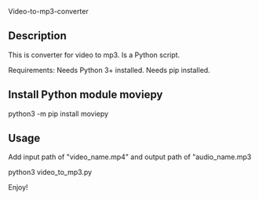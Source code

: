 Video-to-mp3-converter

## Description

This is converter for video to mp3.
Is a Python script.

Requirements:
Needs Python 3+ installed.
Needs pip installed.

## Install Python module moviepy

python3 -m pip install moviepy

## Usage

Add input path of "video_name.mp4" and output path of "audio_name.mp3

python3 video_to_mp3.py

Enjoy!
